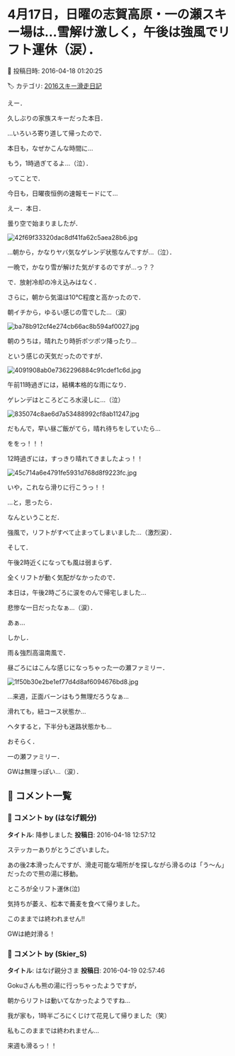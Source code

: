 # 4月17日，日曜の志賀高原・一の瀬スキー場は…雪解け激しく，午後は強風でリフト運休（涙）．

📅 投稿日時: 2016-04-18 01:20:25

🏷️ カテゴリ: [2016スキー滑走日記](c70c67ed5248e9432b899dcd5747048bb.md)

えー．


久しぶりの家族スキーだった本日．


…いろいろ寄り道して帰ったので．


本日も，なぜかこんな時間に…


もう，1時過ぎてるよ…（泣）．





ってことで．


今日も，日曜夜恒例の速報モードにて…





えー．本日．


曇り空で始まりましたが．




![42f69f33320dac8df41fa62c5aea28b6.jpg](images/42f69f33320dac8df41fa62c5aea28b6.jpg)




…朝から，かなりヤバ気なゲレンデ状態なんですが…（泣）．


一晩で，かなり雪が解けた気がするのですが…っ？？





で．放射冷却の冷え込みはなく．


さらに，朝から気温は10℃程度と高かったので．


朝イチから，ゆるい感じの雪でした…（涙）




![ba78b912cf4e274cb66ac8b594af0027.jpg](images/ba78b912cf4e274cb66ac8b594af0027.jpg)







朝のうちは，晴れたり時折ポツポツ降ったり…


という感じの天気だったのですが．




![4091908ab0e7362296884c91cdef1c6d.jpg](images/4091908ab0e7362296884c91cdef1c6d.jpg)







午前11時過ぎには，結構本格的な雨になり．


ゲレンデはところどころ水浸しに…（泣）




![835074c8ae6d7a53488992cf8ab11247.jpg](images/835074c8ae6d7a53488992cf8ab11247.jpg)







だもんで，早い昼ご飯がてら，晴れ待ちをしていたら…


ををっ！！！


12時過ぎには，すっきり晴れてきましたよっ！！




![45c714a6e4791fe5931d768d8f9223fc.jpg](images/45c714a6e4791fe5931d768d8f9223fc.jpg)




いや，これなら滑りに行こうっ！！


…と，思ったら．


なんということだ．


強風で，リフトがすべて止まってしまいました…（激烈涙）．





そして．


午後2時近くになっても風は弱まらず．


全くリフトが動く気配がなかったので．


本日は，午後2時ごろに涙をのんで帰宅しました…


悲惨な一日だったなぁ…（涙）．





あぁ…


しかし．


雨＆強烈高温南風で．


昼ごろにはこんな感じになっちゃった一の瀬ファミリー．




![1f50b30e2be1ef77d4d8af6094676bd8.jpg](images/1f50b30e2be1ef77d4d8af6094676bd8.jpg)




…来週，正面バーンはもう無理だろうなぁ…


滑れても，紐コース状態か…


ヘタすると，下半分も迷路状態かも…





おそらく．


一の瀬ファミリー．


GWは無理っぽい…（涙）．

## 💬 コメント一覧

### 💬 コメント by (はなげ親分)
**タイトル**: 降参しました
**投稿日**: 2016-04-18 12:57:12

ステッカーありがとうございました。

あの後2本滑ったんですが、滑走可能な場所がを探しながら滑るのは「う～ん」だったので熊の湯に移動。

ところが全リフト運休(泣)

気持ちが萎え、松本で蕎麦を食べて帰りました。



このままでは終われません!!

GWは絶対滑る！

### 💬 コメント by (Skier_S)
**タイトル**: はなげ親分さま
**投稿日**: 2016-04-19 02:57:46

Gokuさんも熊の湯に行っちゃったようですが，

朝からリフトは動いてなかったようですね…



我が家も，1時半ごろにくじけて花見して帰りました（笑）

私もこのままでは終われません…

来週も滑るっ！！

